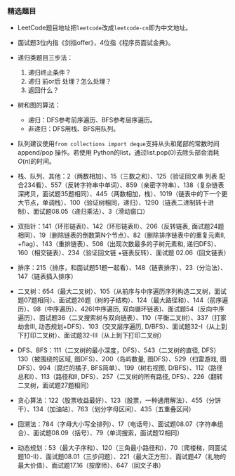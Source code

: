 ### 精选题目


- LeetCode题目地址把`leetcode`改成`leetcode-cn`即为中文地址。
- 面试题3位内指《剑指offer》，4位指《程序员面试金典》。


- 递归类题目三步法：
    1. 递归终止条件？
    2. 递归 前or后 处理？怎么处理？
    3. 返回什么？


- 树和图的算法：
    - 递归：DFS参考前序遍历、BFS参考层序遍历。
    - 非递归：DFS用栈、BFS用队列。
- 队列建议使用`from collections import deque`支持从头和尾部的常数时间append/pop 操作。若使用 Python的list，通过list.pop(0)去除头部会消耗$O(n)$的时间。



- 栈、队列、其他：2（两数相加）、15（三数之和）、125（验证回文串 列表 配合234看）、557（反转字符串中单词）、859（亲密字符串）、138（复杂链表深拷贝，面试题35题相同）、445（两数相加，栈）、1019（链表中的下一个更大节点，单调栈）、100（验证树相同，递归）、1290（链表二进制转十进制）、面试题08.05（递归乘法）、3（滑动窗口）

- 双指针：141（环形链表I）、142（环形链表II）、206（反转链表, 面试题24题相同）、19（删除链表的倒数第N个节点）、82（删除排序链表中的重复元素II, +flag）、143（重排链表）、508（出现次数最多的子树元素和, 递归DFS）、160（相交链表）、234（验证回文链 +链表反转）、面试题 02.06（回文链表）

- 排序：215（排序，和面试题51题一起看）、148（链表排序）、23（分治法）、147（链表插入排序）

- 二叉树：654（最大二叉树）、105（从前序与中序遍历序列构造二叉树，面试题07题相同）、面试题26题（树的子结构）、124（最大路径和）、144（前序遍历）、98（中序遍历）、426(中序遍历, 双向循环链表)、面试题54（反向中序遍历）、面试题36（二叉搜索树与双向链表）、110（平衡二叉树）、337（打家劫舍III, 动态规划+DFS）、103（交叉层序遍历, D/BFS）、面试题32-I（从上到下打印二叉树）、面试题32-III（从上到下打印二叉树）

- DFS、BFS：111（二叉树的最小深度，DFS）、543（二叉树的直径, DFS）130（被围绕的区域, 图DFS）、200（岛屿数量, 图DFS）、529（扫雷游戏, 图DFS）、994（腐烂的橘子, BFS简单）、199（树右视图, D/BFS）、112（路径总和I）、113（路径和II, DFS）、257（二叉树的所有路径, DFS）、226（翻转二叉树，面试题27题相同）

- 贪心算法：122（股票收益最好）、123（股票，一种通用解法）、455（分饼干）、134（加油站）、763（划分字母区间）、435（五重叠区间）

- 回溯法：784（字母大小写全排列）、17（电话号）、面试题08.07（字符串组合）、面试题08.09（括号）、79（单词搜索，面试题12相同）

- 动态规划：53（最大子序和）、120（三角最小路径和）、70（爬楼梯，同面试题10-II）、面试题08.01（三步问题）、221（最大正方形）、面试题47（礼物的最大价值）、面试题17.16（按摩师）、647（回文子串）
